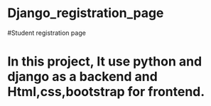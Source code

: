 # Django_registration_page
#Student registration page
# In this project, It use python and django as a backend and Html,css,bootstrap for frontend.
